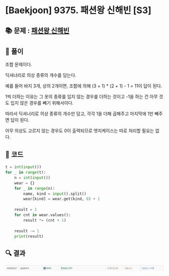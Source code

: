 # [Baekjoon] 9375. 패션왕 신해빈 [S3]

## 📚 문제 : [패션왕 신해빈](https://www.acmicpc.net/problem/9375)

## 📖 풀이

조합 문제이다. 

딕셔너리로 의상 종류의 개수를 담는다.

예를 들어 바지 3개, 상의 2개이면, 조합에 의해 (3 + 1) * (2 + 1) - 1 = 11이 답이 된다.

1씩 더하는 이유는 그 옷의 종류를 입지 않는 경우를 더하는 것이고 -1을 하는 건 아무 것도 입지 않은 경우를 빼기 위해서이다.

따라서 딕셔너리로 의상 종류의 개수만 담고, 각각 1을 더해 곱해주고 마지막에 1만 빼주면 답이 된다.

아무 의상도 고르지 않는 경우도 0이 출력되므로 엣지케이스는 따로 처리할 필요는 없다.

## 📒 코드

```python
t = int(input())
for _ in range(t):
    n = int(input())
    wear = {}
    for _ in range(n):
        name, kind = input().split()
        wear[kind] = wear.get(kind, 0) + 1

    result = 1
    for cnt in wear.values():
        result *= (cnt + 1)
    
    result -= 1
    print(result)
```

## 🔍 결과

![image-20220731230457105](README.assets/image-20220731230457105.png)